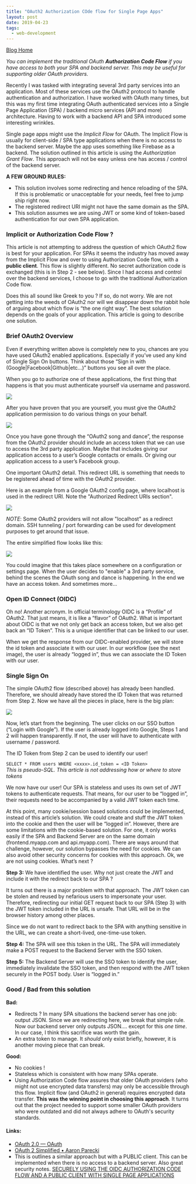 ```yaml
---
title: "OAuth2 Authorization COde flow for Single Page Apps"
layout: post
date: 2019-04-23
tags:
  - web-development
---
```


<div class="home-link-container">
  <a class="blog-home-link" href="/blog">Blog Home</a>
</div>

_You can implement the traditional OAuth **Authorization Code Flow** if you have access to both your SPA and backend server.  This may be useful for supporting older OAuth providers._


Recently I was tasked with integrating several 3rd party services into an application.   Most of these services use the OAuth2 protocol to handle authentication and authorization.  I have worked with OAuth many times, but this was my first time integrating OAuth authenticated services into a Single Page Application (SPA) / backend micro services (API and more) architecture.  Having to work with a backend API and SPA introduced some interesting wrinkles.

Single page apps might use the _Implicit Flow_ for OAuth.  The Implicit Flow is usually for client-side / SPA type applications when there is no access to the backend server.  Maybe the app uses something like Firebase as a backend.  The solution outlined in this article is using the _Authorization Grant Flow_.  This approach will not be easy unless one has access / control of the backend server.

__A FEW GROUND RULES:__
- This solution involves some redirecting and hence reloading of the SPA.  If this is problematic or unacceptable for your needs, feel free to jump ship right now.
- The registered redirect URI might not have the same domain as the SPA.
- This solution assumes we are using JWT or some kind of token-based authentication for our own SPA application.

### Implicit or Authorization Code Flow ?

This article is not attempting to address the question of which OAuth2 flow is best for your application.  For SPAs it seems the industry has moved away from the Implicit Flow and over to using Authorization Code flow, with a __public client__.  This flow is slightly different.  No secret authorization code is exchanged (this is in Step 2 - see below).  Since I had access and control over the backend services, I choose to go with the traditional Authorization Code flow.   

Does this all sound like Greek to you ?  If so, do not worry.  We are not getting into the weeds of OAuth2 nor will we disappear down the rabbit hole of arguing about which flow is “the one right way”.  The best solution depends on the goals of your application.  This article is going to describe one solution.  

### Brief OAuth2 Overview

Even if everything written above is completely new to you, chances are you have used OAuth2 enabled applications.  Especially if you’ve used any kind of Single Sign On buttons.  Think about those “Sign in with (Google|Facebook|Github|etc…)” buttons you see all over the place.

When you go to authorize one of these applications, the first thing that happens is that you must authenticate yourself via username and password.

![](https://thepracticaldev.s3.amazonaws.com/i/hgaxbho5fw827t8ut2k3.png)


After you have proven that you are yourself, you must give the OAuth2 application permission to do various things on your behalf.

![](https://thepracticaldev.s3.amazonaws.com/i/7z9qmkdeyqz715760ktx.png)

Once you have gone through the “OAuth2 song and dance”, the response from the OAuth2 provider should include an access token that we can use to access the 3rd party application.  Maybe that includes giving our application access to a user’s Google contacts or emails.  Or giving our application access to a user’s Facebook group.

One important OAuth2 detail.  This redirect URL is something that needs to be registered ahead of time with the OAuth2 provider.  

Here is an example from a Google OAuth2 config page, where localhost is used in the redirect URI.  Note the "Authorized Redirect URIs section".

![](https://thepracticaldev.s3.amazonaws.com/i/6pzuxhs3xwk6arpwk913.png)

_NOTE_: Some OAuth2 providers will not allow "localhost" as a redirect domain.  SSH tunneling / port forwarding can be used for development purposes to get around that issue.

The entire simplified flow looks like this:

![](https://docs.google.com/drawings/d/e/2PACX-1vQnYFLXp2VUBCUxbj5SL9_tXYhrqg_1Q1w7nc-dO6zXyvcJ7UdE0izWjMR2qzdFoGYIOaQThIVXrf9d/pub?w=1440&h=1080)


You could imagine that this takes place somewhere on a configuration or settings page.  When the user decides to "enable" a 3rd party service, behind the scenes the OAuth song and dance is happening.  In the end we have an access token.  And sometimes more...

### Open ID Connect (OIDC)

Oh no!  Another acronym.   In official terminology OIDC is a “Profile” of OAuth2.  That just means, it is like a “flavor” of OAuth2.  What is important about OIDC is that we not only get back an access token, but we also get back an “ID Token”.  This is a unique identifier that can be linked to our user.

When we get the response from our OIDC-enabled provider, we will store the id token and associate it with our user.  In our workflow (see the next image), the user is already “logged in”, thus we can associate the ID Token with our user.

### Single Sign On

The simple OAuth2 flow (described above) has already been handled.   Therefore, we should already have stored the ID Token that was returned from Step 2.  Now we have all the pieces in place, here is the big plan:

![](https://docs.google.com/drawings/d/e/2PACX-1vS9rFUUkIViEfnAzQEXFrdughwuMxz8dScTodDwNeOrYCKhJld9EUlx44EYMPthEFjJSlcmaaFUzsKl/pub?w=1440&h=1080)

Now, let’s start from the beginning.  The user clicks on our SSO button (“Login with Google”).  If the user is already logged into Google, Steps 1 and 2 will happen transparently.  If not, the user will have to authenticate with username / password.

The ID Token from Step 2 can be used to identify our user!

`SELECT * FROM users WHERE <xxxx>.id_token = <ID Token>`  
_This is pseudo-SQL.  This article is not addressing how or where to store tokens_

We now have our user!  Our SPA is stateless and uses its own set of JWT tokens to authenticate requests.  That means, for our user to be “logged in”, their requests need to be accompanied by a valid JWT token each time.

At this point, many cookie/session based solutions could be implemented, instead of this article’s solution.  We could create and stuff the JWT token into the cookie and then the user will be “logged in”.  However, there are some limitations with the cookie-based solution.  For one, it only works easily if the SPA and Backend Server are on the same domain (frontend.myapp.com and api.myapp.com).  There are ways around that challenge, however, our solution bypasses the need for cookies.  We can also avoid other security concerns for cookies with this approach.  Ok, we are not using cookies.  What’s next ?

**Step 3:**  We have identified the user.  Why not just create the JWT and include it with the redirect back to our SPA ?  

It turns out there is a major problem with that approach.  The JWT token can be stolen and reused by nefarious users to impersonate your user.  Therefore, redirecting our initial GET request back to our SPA (Step 3) with the JWT token included in the URL is unsafe.  That URL will be in the browser history among other places.

Since we do not want to redirect back to the SPA with anything sensitive in the URL, we can create a short-lived, one-time-use token.  

**Step 4:**  The SPA will see this token in the URL.  The SPA will immediately make a POST request to the Backend Server with the SSO token.

**Step 5:**  The Backend Server will use the SSO token to identify the user, immediately invalidate the SSO token, and then respond with the JWT token securely in the POST body.  User is “logged in.”


### Good / Bad from this solution

__Bad:__
- Redirects ?  In many SPA situations the backend server has one job: output JSON.  Since we are redirecting here, we break that simple rule.  Now our backend server only outputs JSON…. except for this _one time_.   In our case, I think this sacrifice was worth the gain.
- An extra token to manage.  It _should_ only exist briefly, however, it is another moving piece that can break.

__Good:__
- No cookies !  
- Stateless which is consistent with how many SPAs operate.
- Using Authorization Code flow assures that older OAuth providers (who might not use encrypted data transfers) may only be accessible through this flow.  Implicit flow (and OAuth2 in general) requires encrypted data transfer.  __This was the winning point in choosing this approach__.  It turns out that the project needed to support some smaller OAuth providers who were outdated and did not always adhere to OAuth's security standards.

#### Links:
- [OAuth 2.0 — OAuth](https://oauth.net/2/)
- [OAuth 2 Simplified • Aaron Parecki](https://aaronparecki.com/oauth-2-simplified/)
- This is outlines a similar approach but with a PUBLIC client.   This can be implemented when there is no access to a backend server.  Also great security notes.  [SECURELY USING THE OIDC AUTHORIZATION CODE FLOW AND A PUBLIC CLIENT WITH SINGLE PAGE APPLICATIONS](https://medium.com/@robert.broeckelmann/securely-using-the-oidc-authorization-code-flow-and-a-public-client-with-single-page-applications-55e0a648ab3a)
